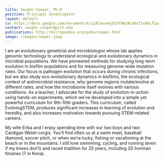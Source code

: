 ```yaml
---
title: Vaughn Cooper, Ph.D
position: Principal Investigator
layout: default
cv: https://docs.google.com/document/d/1LUEJevxmjDihf8WJALm0sT2x9GLfLq43CGAdpk9QjXs/preview
contact: vaughn.cooper@pitt.edu
publications: http://micropopbio.org/pubs/cooper.html
image: /images/cooper.jpeg
---
```


I am an evolutionary geneticist and microbiologist whose lab applies genomic technology to understand ecological and evolutionary dynamics in microbial populations. We have pioneered methods for studying long-term evolution in biofilm populations and for measuring genome-wide mutation rates. Our focus is pathogen evolution that occurs during chronic infections, but we also study eco-evolutionary dynamics in biofilms, the ecological context of antimicrobial resistance, why genome regions mutate/evolve at different rates, and how the microbiome itself evolves with various conditions. As a teacher, I advocate for the study of evolution-in-action using hands-on experiments, which we’ve developed into a simple yet powerful curriculum for 9th-10th graders. This curriculum, called EvolvingSTEM, produces significant increases in learning of evolution and heredity, and also increases motivation towards pursuing STEM-related careers.

My wife Erika and I enjoy spending time with our two boys and two Cardigan Welsh corgis. You’ll find often us at a swim meet, baseball diamond, soccer pitch, or when we’re lucky, fishing or vacationing at the beach or in the mountains. I still love swimming, cycling, and running (even if my knees don’t) and raced triathlon for 25 years, including 20 Ironman finishes (7 in Kona).